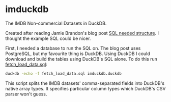 # imduckdb

The IMDB Non-commercial Datasets in DuckDB.

Created after reading Jamie Brandon's blog post
[SQL needed structure](https://www.scattered-thoughts.net/writing/sql-needed-structure/).
I thought the example SQL could be nicer.

First, I needed a database to run the SQL on. The blog post uses PostgreSQL,
but my favourite thing is DuckDB. Using DuckDB I could download and build
the tables using DuckDB's SQL alone. To do this run
[fetch_load_data.sql](fetch_load_data.sql):

```sh
duckdb -echo -f fetch_load_data.sql imduckdb.duckdb
```

This script splits the IMDB datasets' comma-separated fields into DuckDB's
native array types. It specifies particular column types which DuckDB's CSV
parser won't guess.
